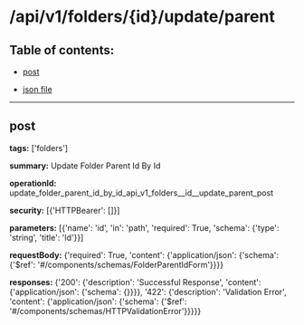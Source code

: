 # /api/v1/folders/{id}/update/parent

## Table of contents:
- [post](#post)

- [json file](./_api_v1_folders_{id}_update_parent.json)

---
<a name="post"></a>
## post

**tags:** ['folders']

**summary:** Update Folder Parent Id By Id

**operationId:** update_folder_parent_id_by_id_api_v1_folders__id__update_parent_post

**security:** [{'HTTPBearer': []}]

**parameters:** [{'name': 'id', 'in': 'path', 'required': True, 'schema': {'type': 'string', 'title': 'Id'}}]

**requestBody:** {'required': True, 'content': {'application/json': {'schema': {'$ref': '#/components/schemas/FolderParentIdForm'}}}}

**responses:** {'200': {'description': 'Successful Response', 'content': {'application/json': {'schema': {}}}}, '422': {'description': 'Validation Error', 'content': {'application/json': {'schema': {'$ref': '#/components/schemas/HTTPValidationError'}}}}}

